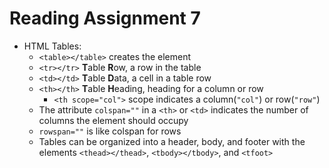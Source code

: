 # Reading Assignment 7

- HTML Tables:
  - `<table></table>` creates the element
  - `<tr></tr>` **T**able **R**ow, a row in the table
  - `<td></td>` **T**able **D**ata, a cell in a table row
  - `<th></th>` **T**able **H**eading, heading for a column or row
    - `<th scope="col">` scope indicates a column(`"col"`) or row(`"row"`)
  - The attribute `colspan=""` in a `<th>` or `<td>` indicates the number of columns the element should occupy
  - `rowspan=""` is like colspan for rows
  - Tables can be organized into a header, body, and footer with the elements `<thead></thead>`, `<tbody></tbody>`, and `<tfoot>`
